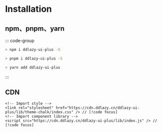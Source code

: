 # Installation

## npm、pnpm、yarn

::: code-group

```sh [npm]
> npm i ddlazy-ui-plus -S
```

```sh [pnpm]
> pnpm i ddlazy-ui-plus -S
```

```sh [yarn]
> yarn add ddlazy-ui-plus
```

:::

## CDN

```html{2,4}
<!-- Import style -->
<link rel="stylesheet" href="https://cdn.ddlazy.cn/ddlazy-ui-plus/lib/theme-chalk/index.css" /> // [!code focus]
<!-- Import component library -->
<script src="https://cdn.ddlazy.cn/ddlazy-ui-plus/lib/index.js" /> // [!code focus]
```
